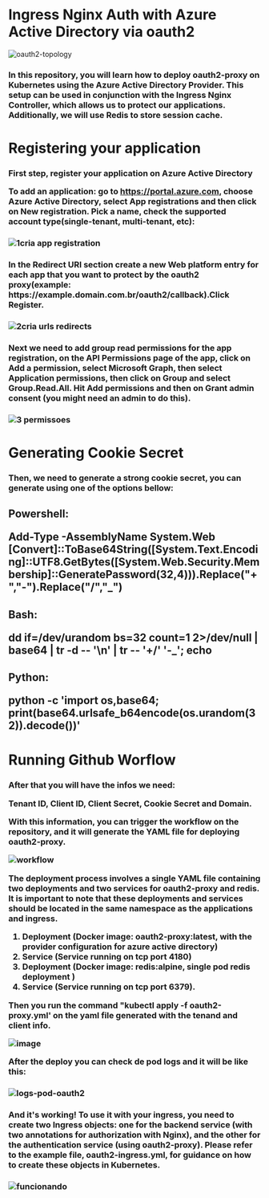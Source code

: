 #  Ingress Nginx Auth with Azure Active Directory via oauth2

![oauth2-topology](https://user-images.githubusercontent.com/95440965/222792616-4eaef278-baa9-44e9-af71-ae7e77f1cd51.jpg)

<h3>In this repository, you will learn how to deploy oauth2-proxy on Kubernetes using the Azure Active Directory Provider. This setup can be used in conjunction with the Ingress Nginx Controller, which allows us to protect our applications. Additionally, we will use Redis to store session cache. <h3>

  
# Registering your application
<h3>  
First step, register your application on Azure Active Directory

To add an application: go to https://portal.azure.com, choose Azure Active Directory, select App registrations and then click on New registration.
Pick a name, check the supported account type(single-tenant, multi-tenant, etc):<h3>

![1cria app registration](https://user-images.githubusercontent.com/95440965/222792489-6ada6d42-a7b9-4ecb-b903-9dec2c580a41.gif)
<h3>
In the Redirect URI section create a new Web platform entry for each app that you want to protect by the oauth2 proxy(example: https://example.domain.com.br/oauth2/callback).Click Register.<h3>

![2cria urls redirects](https://user-images.githubusercontent.com/95440965/222792517-3032fb33-389f-4943-86c3-2fdddfa40dcc.gif)
<h3>
Next we need to add group read permissions for the app registration, on the API Permissions page of the app, click on Add a permission, select Microsoft Graph, then select Application permissions, then click on Group and select Group.Read.All. Hit Add permissions and then on Grant admin consent (you might need an admin to do this).<h3>


![3 permissoes](https://user-images.githubusercontent.com/95440965/222809833-dd56efca-1d1c-4efc-b5de-69a2fe9fb528.gif)

  
  # Generating Cookie Secret
<h3>
Then, we need to generate a strong cookie secret, you can generate using one of the options bellow:
<h3>
<h2>Powershell:

Add-Type -AssemblyName System.Web
[Convert]::ToBase64String([System.Text.Encoding]::UTF8.GetBytes([System.Web.Security.Membership]::GeneratePassword(32,4))).Replace("+","-").Replace("/","_")
<h2> 
<h2>Bash:

dd if=/dev/urandom bs=32 count=1 2>/dev/null | base64 | tr -d -- '\n' | tr -- '+/' '-_'; echo
<h2> 
<h2>Python:

python -c 'import os,base64; print(base64.urlsafe_b64encode(os.urandom(32)).decode())'
<h2> 
  
 
# Running Github Worflow
<h3>
After that you will have the infos we need: 

Tenant ID, Client ID, Client Secret, Cookie Secret and Domain.


With this information, you can trigger the workflow on the repository, and it will generate the YAML file for deploying oauth2-proxy.

![workflow](https://user-images.githubusercontent.com/95440965/222804440-fc1144c5-5e00-45b9-b204-c88ed2ea5d4f.gif)

The deployment process involves a single YAML file containing two deployments and two services for oauth2-proxy and redis. It is important to note that these deployments and services should be located in the same namespace as the applications and ingress.


1.	Deployment (Docker image: oauth2-proxy:latest, with the provider configuration for azure active directory)
2.	Service (Service running on tcp port 4180)
3.	Deployment (Docker image: redis:alpine, single pod redis deployment )
4.	Service (Service running on tcp port 6379).


Then you run the command "kubectl apply -f oauth2-proxy.yml' on the yaml file generated with the tenand and client info.

![image](https://user-images.githubusercontent.com/95440965/222804591-9c2e3e3d-4c65-4bb4-96f3-f0fd8f268595.png)

After the deploy you can check de pod logs and it will be like this:<h3>

![logs-pod-oauth2](https://user-images.githubusercontent.com/95440965/222797191-6fe5f79e-f397-424b-94d7-5361b0e664bb.jpg)

<h3>
And it's working! To use it with your ingress, you need to create two Ingress objects: one for the backend service (with two annotations for authorization with Nginx), and the other for the authentication service (using oauth2-proxy). Please refer to the example file, oauth2-ingress.yml, for guidance on how to create these objects in Kubernetes.<h3>

![funcionando](https://user-images.githubusercontent.com/95440965/222796708-20061975-6670-49e6-9d3a-91595043de86.gif)



